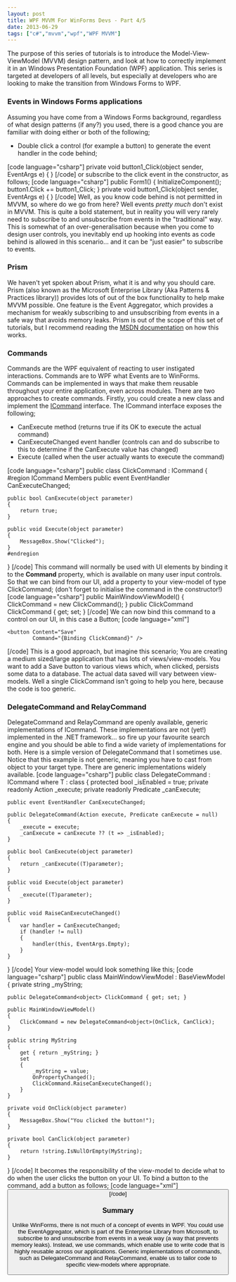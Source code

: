 ```yaml
---
layout: post
title: WPF MVVM For WinForms Devs - Part 4/5
date: 2013-06-29
tags: ["c#","mvvm","wpf","WPF MVVM"]
---
```


The purpose of this series of tutorials is to introduce the Model-View-ViewModel (MVVM) design pattern, and look at how to correctly implement it in an Windows Presentation Foundation (WPF) application. This series is targeted at developers of all levels, but especially at developers who are looking to make the transition from Windows Forms to WPF.

### Events in Windows Forms applications

Assuming you have come from a Windows Forms background, regardless of what design patterns (if any?) you used, there is a good chance you are familiar with doing either or both of the following;

*   Double click a control (for example a button) to generate the event handler in the code behind;

[code language="csharp"] private void button1_Click(object sender, EventArgs e) { } [/code] or subscribe to the click event in the constructor, as follows; [code language="csharp"] public Form1() { InitializeComponent(); button1.Click += button1_Click; } private void button1_Click(object sender, EventArgs e) { } [/code] Well, as you know code behind is not permitted in MVVM, so where do we go from here?  Well events _pretty much_ don't exist in MVVM.  This is quite a bold statement, but in reality you will very rarely need to subscribe to and unsubscribe from events in the "traditional" way. This is somewhat of an over-generalisation because when you come to design user controls, you inevitably end up hooking into events as code behind is allowed in this scenario... and it can be "just easier" to subscribe to events.

### Prism

We haven't yet spoken about Prism, what it is and why you should care.  Prism (also known as the Microsoft Enterprise Library (Aka Patterns & Practices library)) provides lots of out of the box functionality to help make MVVM possible.  One feature is the Event Aggregator, which provides a mechanism for weakly subscribing to and unsubscribing from events in a safe way that avoids memory leaks. Prism is out of the scope of this set of tutorials, but I recommend reading the [MSDN documentation](http://msdn.microsoft.com/en-us/library/ff921122(v=pandp.20).aspx "Event Aggregator") on how this works.

### Commands

Commands are the WPF equivalent of reacting to user instigated interactions.  Commands are to WPF what Events are to WinForms.  Commands can be implemented in ways that make them reusable throughout your entire application, even across modules. There are two approaches to create commands.  Firstly, you could create a new class and implement the [ICommand](http://msdn.microsoft.com/en-us/library/ms752308.aspx "ICommand") interface.  The ICommand interface exposes the following;

*   CanExecute method (returns true if its OK to execute the actual command)
*   CanExecuteChanged event handler  (controls can and do subscribe to this to determine if the CanExecute value has changed)
*   Execute (called when the user actually wants to execute the command)

[code language="csharp"] public class ClickCommand : ICommand { #region ICommand Members public event EventHandler CanExecuteChanged;

    public bool CanExecute(object parameter)
    {
        return true;
    }

    public void Execute(object parameter)
    {
        MessageBox.Show("Clicked");
    }
    #endregion

} [/code] This command will normally be used with UI elements by binding it to the **Command** property, which is available on many user input controls. So that we can bind from our UI, add a property to your view-model of type ClickCommand;  (don't forget to initialise the command in the constructor!) [code language="csharp"] public MainWindowViewModel() { ClickCommand = new ClickCommand(); } public ClickCommand ClickCommand { get; set; } [/code] We can now bind this command to a control on our UI, in this case a Button; [code language="xml"]

    <button Content="Save"
            Command="{Binding ClickCommand}" />

[/code] This is a good approach, but imagine this scenario; You are creating a medium sized/large application that has lots of views/view-models.  You want to add a Save button to various views which, when clicked, persists some data to a database.  The actual data saved will vary between view-models. Well a single ClickCommand isn't going to help you here, because the code is too generic.

### DelegateCommand and RelayCommand

DelegateCommand and RelayCommand are openly available, generic implementations of ICommand.  These implementations are not (yet!) implemented in the .NET framework... so fire up your favourite search engine and you should be able to find a wide variety of implementations for both. Here is a simple version of DelegateCommand that I sometimes use. Notice that this example is not generic, meaning you have to cast from object to your target type. There are generic implementations widely available. [code language="csharp"] public class DelegateCommand : ICommand where T : class { protected bool _isEnabled = true; private readonly Action _execute; private readonly Predicate _canExecute;

    public event EventHandler CanExecuteChanged;

    public DelegateCommand(Action execute, Predicate canExecute = null)
    {
        _execute = execute;
        _canExecute = canExecute ?? (t => _isEnabled);
    }

    public bool CanExecute(object parameter)
    {
        return _canExecute((T)parameter);
    }

    public void Execute(object parameter)
    {
        _execute((T)parameter);
    }

    public void RaiseCanExecuteChanged()
    {
        var handler = CanExecuteChanged;
        if (handler != null)
        {
            handler(this, EventArgs.Empty);
        }
    }

} [/code] Your view-model would look something like this; [code language="csharp"] public class MainWindowViewModel : BaseViewModel { private string _myString;

    public DelegateCommand<object> ClickCommand { get; set; }

    public MainWindowViewModel()
    {
        ClickCommand = new DelegateCommand<object>(OnClick, CanClick);
    }

    public string MyString
    {
        get { return _myString; }
        set
        {
            _myString = value;
            OnPropertyChanged();
            ClickCommand.RaiseCanExecuteChanged();
        }
    }

    private void OnClick(object parameter)
    {
        MessageBox.Show("You clicked the button!");
    }

    private bool CanClick(object parameter)
    {
        return !string.IsNullOrEmpty(MyString);
    }

} [/code] It becomes the responsibility of the view-model to decide what to do when the user clicks the button on your UI. To bind a button to the command, add a button as follows; [code language="xml"] <Button Content="Click Me!" Command="{Binding ClickCommand}"/> [/code]

### Summary

Unlike WinForms, there is not much of a concept of events in WPF. You could use the EventAggregator, which is part of the Enterprise Library from Microsoft, to subscribe to and unsubscribe from events in a weak way (a way that prevents memory leaks). Instead, we use commands, which enable use to write code that is highly reusable across our applications. Generic implementations of commands, such as DelegateCommand and RelayCommand, enable us to tailor code to specific view-models where appropriate.